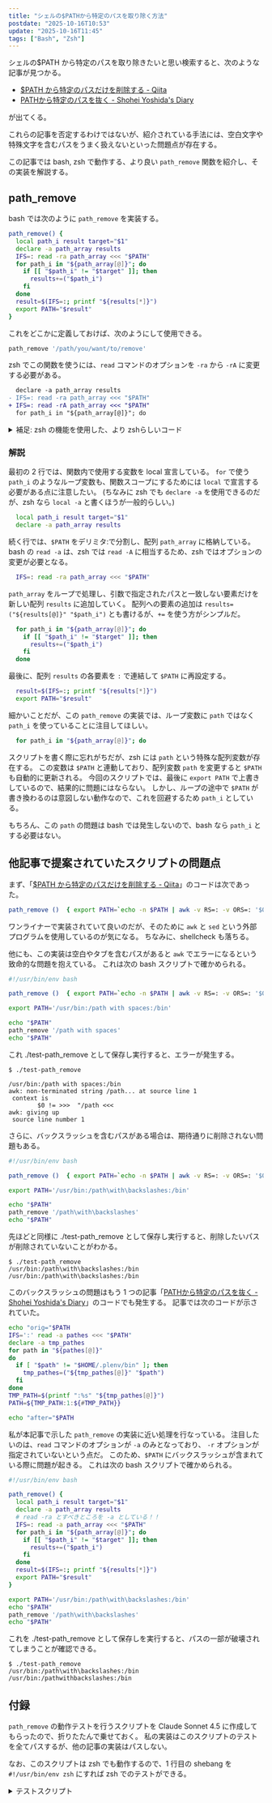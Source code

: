 ```yaml
---
title: "シェルの$PATHから特定のパスを取り除く方法"
postdate: "2025-10-16T10:53"
update: "2025-10-16T11:45"
tags: ["Bash", "Zsh"]
---
```


シェルの$PATH から特定のパスを取り除きたいと思い検索すると、次のような記事が見つかる。

- [\$PATH から特定のパスだけを削除する - Qiita](https://qiita.com/ironsand/items/10e28d7589298090ec23)
- [PATHから特定のパスを抜く - Shohei Yoshida's Diary](https://syohex.hatenablog.com/entry/20150304/1425481941)

が出てくる。

これらの記事を否定するわけではないが、紹介されている手法には、空白文字や特殊文字を含むパスをうまく扱えないといった問題点が存在する。

この記事では bash, zsh で動作する、より良い `path_remove` 関数を紹介し、その実装を解説する。

## path_remove

bash では次のように `path_remove` を実装する。

```bash
path_remove() {
  local path_i result target="$1"
  declare -a path_array results
  IFS=: read -ra path_array <<< "$PATH"
  for path_i in "${path_array[@]}"; do
    if [[ "$path_i" != "$target" ]]; then
      results+=("$path_i")
    fi
  done
  result=$(IFS=:; printf "${results[*]}")
  export PATH="$result"
}
```

これをどこかに定義しておけば、次のようにして使用できる。

```bash
path_remove '/path/you/want/to/remove'
```

zsh でこの関数を使うには、`read` コマンドのオプションを `-ra` から `-rA` に変更する必要がある。

```diff
  declare -a path_array results
- IFS=: read -ra path_array <<< "$PATH"
+ IFS=: read -rA path_array <<< "$PATH"
  for path_i in "${path_array[@]}"; do
```

<details>

<summary>補足: zsh の機能を使用した、より zshらしいコード</summary>

一応、zsh ならもう少しいい感じに書けるので、載せておく。

```zsh
path_remove() {
  local target="$1"
  local -a results
  local path_i
  for path_i in "${(@s/:/)PATH}"; do
    if [[ "$path_i" != "$target" ]]; then
      results+=("$path_i")
    fi
  done
  export PATH="${(j/:/)results}"
}
```

</details>

### 解説

最初の 2 行では、関数内で使用する変数を local 宣言している。
`for` で使う `path_i` のようなループ変数も、関数スコープにするためには `local` で宣言する必要がある点に注意したい。
(ちなみに zsh でも `declare -a` を使用できるのだが、zsh なら `local -a` と書くほうが一般的らしい。)

```bash
  local path_i result target="$1"
  declare -a path_array results
```

続く行では、`$PATH` をデリミタ:で分割し、配列 `path_array` に格納している。
bash の `read -a` は、zsh では `read -A` に相当するため、zsh ではオプションの変更が必要となる。

```bash
  IFS=: read -ra path_array <<< "$PATH"
```

`path_array` をループで処理し、引数で指定されたパスと一致しない要素だけを新しい配列 `results` に追加していく。
配列への要素の追加は `results=("${results[@]}" "$path_i")` とも書けるが、`+=` を使う方がシンプルだ。

```bash
  for path_i in "${path_array[@]}"; do
    if [[ "$path_i" != "$target" ]]; then
      results+=("$path_i")
    fi
  done
```

最後に、配列 `results` の各要素を `:` で連結して `$PATH` に再設定する。

```bash
  result=$(IFS=:; printf "${results[*]}")
  export PATH="$result"
```

細かいことだが、この `path_remove` の実装では、ループ変数に `path` ではなく `path_i` を使っていることに注目してほしい。

```bash
  for path_i in "${path_array[@]}"; do
```

スクリプトを書く際に忘れがちだが、zsh には `path` という特殊な配列変数が存在する。
この変数は `$PATH` と連動しており、配列変数 `path` を変更すると `$PATH` も自動的に更新される。
今回のスクリプトでは、最後に `export PATH` で上書きしているので、結果的に問題にはならない。
しかし、ループの途中で `$PATH` が書き換わるのは意図しない動作なので、これを回避するため `path_i` としている。

もちろん、この `path` の問題は bash では発生しないので、bash なら `path_i` とする必要はない。

## 他記事で提案されていたスクリプトの問題点

まず、「[$PATH から特定のパスだけを削除する - Qiita](https://qiita.com/ironsand/items/10e28d7589298090ec23)」のコードは次であった。

```bash
path_remove ()  { export PATH=`echo -n $PATH | awk -v RS=: -v ORS=: '$0 != "'$1'"' | sed 's/:$//'`; }
```

ワンライナーで実装されていて良いのだが、そのために `awk` と `sed` という外部プログラムを使用しているのが気になる。
ちなみに、shellcheck も落ちる。

他にも、この実装は空白やタブを含むパスがあると `awk` でエラーになるという致命的な問題を抱えている。
これは次の bash スクリプトで確かめられる。

```bash
#!/usr/bin/env bash

path_remove ()  { export PATH=`echo -n $PATH | awk -v RS=: -v ORS=: '$0 != "'$1'"' | sed 's/:$//'`; }

export PATH='/usr/bin:/path with spaces:/bin'

echo "$PATH"
path_remove '/path with spaces'
echo "$PATH"
```

これ ./test-path_remove として保存し実行すると、エラーが発生する。

```console
$ ./test-path_remove

/usr/bin:/path with spaces:/bin
awk: non-terminated string /path... at source line 1
 context is
        $0 != >>>  "/path <<<
awk: giving up
 source line number 1
```

さらに、バックスラッシュを含むパスがある場合は、期待通りに削除されない問題もある。

```bash
#!/usr/bin/env bash

path_remove ()  { export PATH=`echo -n $PATH | awk -v RS=: -v ORS=: '$0 != "'$1'"' | sed 's/:$//'`; }

export PATH='/usr/bin:/path\with\backslashes:/bin'

echo "$PATH"
path_remove '/path\with\backslashes'
echo "$PATH"
```

先ほどと同様に ./test-path_remove として保存し実行すると、削除したいパスが削除されていないことがわかる。

```console
$ ./test-path_remove
/usr/bin:/path\with\backslashes:/bin
/usr/bin:/path\with\backslashes:/bin
```

このバックスラッシュの問題はもう 1 つの記事「[PATHから特定のパスを抜く - Shohei Yoshida's Diary](https://syohex.hatenablog.com/entry/20150304/1425481941)」のコードでも発生する。
記事では次のコードが示されていた。

```bash
echo "orig="$PATH
IFS=':' read -a pathes <<< "$PATH"
declare -a tmp_pathes
for path in "${pathes[@]}"
do
  if [ "$path" != "$HOME/.plenv/bin" ]; then
    tmp_pathes=("${tmp_pathes[@]}" "$path")
  fi
done
TMP_PATH=$(printf ":%s" "${tmp_pathes[@]}")
PATH=${TMP_PATH:1:${#TMP_PATH}}

echo "after="$PATH
```

私が本記事で示した `path_remove` の実装に近い処理を行なっている。
注目したいのは、`read` コマンドのオプションが `-a` のみとなっており、 `-r` オプションが指定されていないという点だ。
このため、`$PATH` にバックスラッシュが含まれている際に問題が起きる。
これは次の bash スクリプトで確かめられる。

```bash
#!/usr/bin/env bash

path_remove() {
  local path_i result target="$1"
  declare -a path_array results
  # read -ra とすべきところを -a としている！！
  IFS=: read -a path_array <<< "$PATH"
  for path_i in "${path_array[@]}"; do
    if [[ "$path_i" != "$target" ]]; then
      results+=("$path_i")
    fi
  done
  result=$(IFS=:; printf "${results[*]}")
  export PATH="$result"
}

export PATH='/usr/bin:/path\with\backslashes:/bin'
echo "$PATH"
path_remove '/path\with\backslashes'
echo "$PATH"
```

これを ./test-path_remove として保存しを実行すると、パスの一部が破壊されてしまうことが確認できる。

```console
$ ./test-path_remove
/usr/bin:/path\with\backslashes:/bin
/usr/bin:/pathwithbackslashes:/bin
```

## 付録

`path_remove` の動作テストを行うスクリプトを Claude Sonnet 4.5 に作成してもらったので、折りたたんで乗せておく。
私の実装はこのスクリプトのテストを全てパスするが、他の記事の実装はパスしない。

なお、このスクリプトは zsh でも動作するので、1 行目の shebang を `#!/usr/bin/env zsh` にすれば zsh でのテストができる。

<details>
<summary>テストスクリプト</summary>

```bash
#!/usr/bin/env bash

# set -euo pipefail

GREEN='\033[0;32m'
RED='\033[0;31m'
YELLOW='\033[1;33m'
NC='\033[0m' # No Color

# path_remove 関数（実装例 - 実際の関数に置き換えてください）
path_remove() {
  echo "ERROR: path_remove 関数が未定義です" >&2
  return 1
}

test_case() {
  local test_name="$1"
  local initial_path="$2"
  local remove_target="$3"
  local expected_path="$4"

  echo -e "\n${YELLOW}Test: ${test_name}${NC}"
  echo "Initial PATH: $initial_path"
  echo "Remove target: $remove_target"
  echo "Expected: $expected_path"

  # PATH を一時的に設定
  local original_path="$PATH"
  export PATH="$initial_path"

  # path_remove を実行
  path_remove "$remove_target"

  # 結果を確認
  if [[ "$PATH" == "$expected_path" ]]; then
    echo -e "${GREEN}✓ PASS${NC}"
    echo "Result: $PATH"
  else
    echo -e "${RED}✗ FAIL${NC}"
    echo "Expected: $expected_path"
    echo "Got:      $PATH"
  fi

  # PATH を元に戻す
  export PATH="$original_path"
}

echo '========================================='
echo 'path_remove 関数テストスイート'
echo '========================================='

test_case \
  '基本: 先頭のパスを削除' \
  '/usr/bin:/usr/local/bin:/bin' \
  '/usr/bin' \
  '/usr/local/bin:/bin'

test_case \
  '基本: 中間のパスを削除' \
  '/usr/bin:/usr/local/bin:/bin' \
  '/usr/local/bin' \
  '/usr/bin:/bin'

test_case \
  '基本: 末尾のパスを削除' \
  '/usr/bin:/usr/local/bin:/bin' \
  '/bin' \
  '/usr/bin:/usr/local/bin'

test_case \
  '存在しないパスを削除' \
  '/usr/bin:/usr/local/bin:/bin' \
  '/nonexistent' \
  '/usr/bin:/usr/local/bin:/bin'

test_case \
  '空のPATHから削除' \
  '' \
  '/usr/bin' \
  ''

test_case \
  '単一要素のPATHを削除' \
  '/usr/bin' \
  '/usr/bin' \
  ''

test_case \
  '空白を含むパス（先頭）を削除' \
  '/path with spaces:/usr/bin:/bin' \
  '/path with spaces' \
  '/usr/bin:/bin'

test_case \
  '空白を含むパス（中間）を削除' \
  '/usr/bin:/path with spaces:/bin' \
  '/path with spaces' \
  '/usr/bin:/bin'

test_case \
  '空白を含むパス（末尾）を削除' \
  '/usr/bin:/bin:/path with spaces' \
  '/path with spaces' \
  '/usr/bin:/bin'

test_case \
  '重複パス: 全ての出現を削除' \
  '/usr/bin:/usr/local/bin:/usr/bin:/bin' \
  '/usr/bin' \
  '/usr/local/bin:/bin'

test_case \
  '部分一致は削除されない' \
  '/usr/bin:/usr/local/bin:/bin' \
  '/usr' \
  '/usr/bin:/usr/local/bin:/bin'

test_case \
  '末尾コロンがある場合' \
  '/usr/bin:/usr/local/bin:' \
  '/usr/local/bin' \
  '/usr/bin'

test_case \
  '先頭コロンがある場合' \
  ':/usr/bin:/usr/local/bin' \
  '/usr/bin' \
  ':/usr/local/bin'

test_case \
  '連続するコロン' \
  '/usr/bin::/usr/local/bin' \
  '/usr/bin' \
  ':/usr/local/bin'

test_case \
  'タブを含むパス' \
  '/usr/bin:/path	with	tab:/bin' \
  '/path	with	tab' \
  '/usr/bin:/bin'

test_case \
  '相対パス' \
  '/usr/bin:./local:../parent:/bin' \
  './local' \
  '/usr/bin:../parent:/bin'

test_case \
  'チルダを含むパス' \
  '/usr/bin:~/bin:/bin' \
  '~/bin' \
  '/usr/bin:/bin'

test_case \
  '非常に長いパス名' \
  '/usr/bin:/very/long/path/that/goes/on/and/on/and/on/and/on/and/on/and/on:/bin' \
  '/very/long/path/that/goes/on/and/on/and/on/and/on/and/on/and/on' \
  '/usr/bin:/bin'

test_case \
  '全て同じパス（1つ目のみ削除）' \
  '/usr/bin:/usr/bin:/usr/bin' \
  '/usr/bin' \
  ''

test_case \
  'バックスラッシュを含むパス' \
  '/usr/bin:/path\with\backslashes:/bin' \
  '/path\with\backslashes' \
  '/usr/bin:/bin'

echo ''
echo '========================================='
echo 'テスト完了'
echo '========================================='
```

</details>
